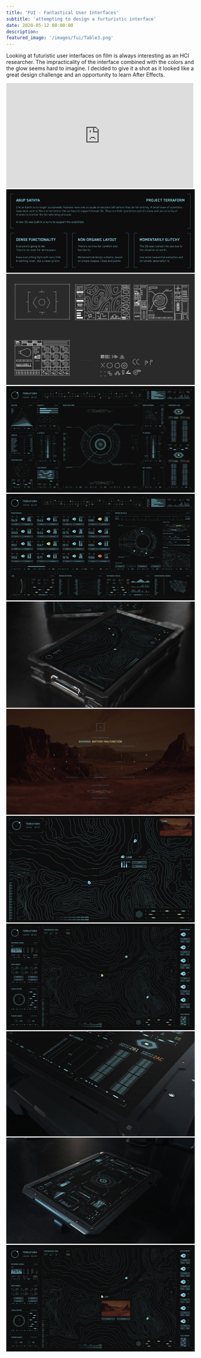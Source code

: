 ```yaml
---
title: 'FUI - Fantastical User Interfaces'
subtitle: 'attempting to design a furturistic interface'
date: 2020-05-12 00:00:00
description:
featured_image: '/images/fui/Table3.png'
---
```



<!-- https://github.com/nathancy/jekyll-embed-video -->

Looking at futuristic user interfaces on film is always interesting as an HCI researcher. The impracticality of the interface combined with the colors and the glow seems hard to imagine. I decided to give it a shot as it looked like a great design challenge and an opportunity to learn After Effects.

<div class="embed-container mt">
  <iframe
      src="https://player.vimeo.com/video/658464906"
      width="500"
      height="281"
      frameborder="0"
      webkitallowfullscreen
      mozallowfullscreen
      allowfullscreen>
  </iframe>
</div>


<div class="gallery" data-columns="2">
	<img src="/images/fui/Artboard.png">
	<img src="/images/fui/Image003.png">
	<img src="/images/fui/CoreFinal.png">
	<img src="/images/fui/Drone2.png">
	<img src="/images/fui/Handheld1.png">
	<img src="/images/fui/HUD.png">
	<img src="/images/fui/Map2.png">
	<img src="/images/fui/Map1.png">
	<img src="/images/fui/Table2.png">
	<img src="/images/fui/Table3.png">
	<img src="/images/fui/Map4.png">
</div>